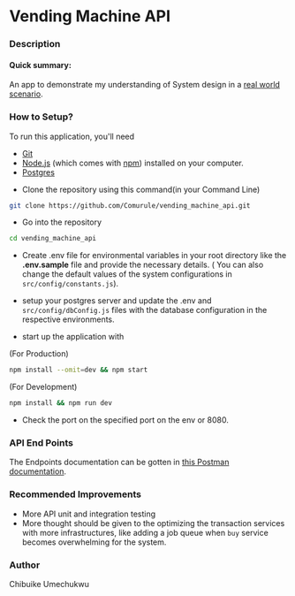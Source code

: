 # Vending Machine API

### Description ###

#### Quick summary:
An app to demonstrate my understanding of  System design in a [real world scenario](./instructions.md).

### How to Setup? ###

To run this application, you'll need 
- [Git](https://git-scm.com)  
- [Node.js](https://nodejs.org/en/download/) (which comes with [npm](http://npmjs.com)) installed on your computer. 
- [Postgres](https://www.postgresql.org/download/)

* Clone the repository using this command(in your Command Line)
```bash
git clone https://github.com/Comurule/vending_machine_api.git
```

* Go into the repository
```bash
cd vending_machine_api
```

* Create .env file for environmental variables in your root directory like the __.env.sample__ file and provide the necessary details. ( You can also change the default values of the system configurations in `src/config/constants.js`).

* setup your postgres server and update the .env and `src/config/dbConfig.js` files with the database configuration in the respective environments.

* start up the application with

(For Production)
```bash
npm install --omit=dev && npm start
```
(For Development)
```bash
npm install && npm run dev
```

* Check the port on the specified port on the env or 8080.

### API End Points ###
The Endpoints documentation can be gotten in [this Postman documentation](https://documenter.getpostman.com/view/11194465/2s93RNzakQ).

### Recommended Improvements
- More API unit and integration testing
- More thought should be given to the optimizing the transaction services with more infrastructures, like adding a job queue when `buy` service becomes overwhelming for the system.

### Author
Chibuike Umechukwu